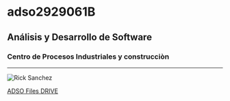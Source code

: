 # adso2929061B

## Análisis y Desarrollo de Software

### Centro de Procesos Industriales y construcciòn

---

![Rick Sanchez](https://tinyurl.com/2p9w4dpc)

[ADSO Files DRIVE](https://tinyurl.com/yep6mywk)

 
